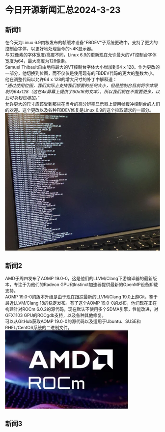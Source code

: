 # 今日开源新闻汇总2024-3-23
## 新闻1
在今天为Linux 6.9内核发布的帧缓冲设备"FBDEV"子系统更改中，支持了更大的控制台字体，以更好地处理当今的~4K显示器。
<br>
与32像素的字体宽度/高度不同，Linux 6.9的更新现在允许最大的VT控制台字体宽度为64，最大高度为128像素。
<br>
Samuel Thibault自由地将最大的VT控制台字体大小增加到64 x 128。作为更改的一部分，他切换到位图，而不仅仅是使用现有的FBDEV代码的更大的整数大小。他在调整代码以允许64 x 128的增大尺寸的补丁中解释道：
<br>
*“通过使用位图，我们实际上支持我们想要的任何大小，但是控制台目前将字体限制为64x128（这在4k屏幕上提供了60x16的文本），所以我们现在不需要更多，以后可以轻松增加。”*
<br>
允许更大的尺寸应该受到那些在当今的高分辨率显示器上使用帧缓冲控制台的人们的欢迎。这个更改以及各种FBDEV修复是Linux 6.9的这个拉取请求的一部分。
<br>
![抱歉！图片暂时缺失！！:(](img/1.png)
## 新闻2
AMD于周四发布了AOMP 19.0-0，这是他们的LLVM/Clang下游编译器的最新版本，专注于为他们的Radeon GPU和Instinct加速器提供最新的OpenMP设备卸载支持。
<br>
AOMP 19.0-0的版本升级是由于现在跟踪最新的LLVM/Clang 19.0上游Git，鉴于最近LLVM/Clang 18的稳定发布。有了这个AOMP 19.0-0的发布，他们现在正在构建针对ROCm 6.0.2的源代码，现在默认不使用多个SDMA引擎，性能改进，对GFX1103 GPU的ROCgdb支持，以及各种其他修复。
<br>
可以从GitHub获取AOMP 19.0-0的源代码以及适用于Ubuntu、SUSE和RHEL/CentOS系统的二进制文件。
<br>
![抱歉！图片暂时缺失！！:(](img/2.png)
## 新闻3
